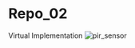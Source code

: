 # Repo_02
Virtual Implementation
![pir_sensor](https://user-images.githubusercontent.com/83602248/122724641-c3ae4100-d291-11eb-8130-d8ae213c3b13.jpeg)

